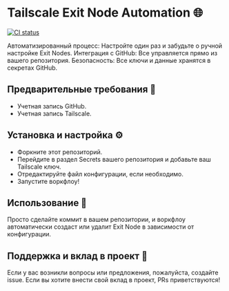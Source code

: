 # Tailscale Exit Node Automation 🌐

[![CI status][ci-badge]][ci-workflow]

[ci-badge]: github.com/dszubov/TailscaleNode/actions/workflows/TailscaleExitNode.yml/badge.svg
[ci-workflow]: github.com/dszubov/TailscaleNode/actions/workflows/TailscaleExitNode.yml

Автоматизированный процесс: Настройте один раз и забудьте о ручной настройке Exit Nodes.
Интеграция с GitHub: Все управляется прямо из вашего репозитория.
Безопасность: Все ключи и данные хранятся в секретах GitHub.

## Предварительные требования 🚀

- Учетная запись GitHub.
- Учетная запись Tailscale.

## Установка и настройка ⚙️

- Форкните этот репозиторий.
- Перейдите в раздел Secrets вашего репозитория и добавьте ваш Tailscale ключ.
- Отредактируйте файл конфигурации, если необходимо.
- Запустите воркфлоу!

## Использование 🔧

Просто сделайте коммит в вашем репозитории, и воркфлоу автоматически создаст или удалит Exit Node в зависимости от конфигурации.

## Поддержка и вклад в проект 💬

Если у вас возникли вопросы или предложения, пожалуйста, создайте issue. Если вы хотите внести свой вклад в проект, PRs приветствуются!
